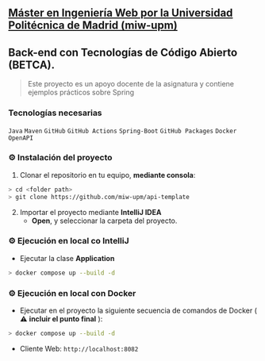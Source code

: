 ## [Máster en Ingeniería Web por la Universidad Politécnica de Madrid (miw-upm)](http://miw.etsisi.upm.es)

## Back-end con Tecnologías de Código Abierto (BETCA).
> Este proyecto es un apoyo docente de la asignatura y contiene ejemplos prácticos sobre Spring

### Tecnologías necesarias
`Java` `Maven` `GitHub` `GitHub Actions` `Spring-Boot` `GitHub Packages` `Docker` `OpenAPI`

### :gear: Instalación del proyecto
1. Clonar el repositorio en tu equipo, **mediante consola**:
```sh
> cd <folder path>
> git clone https://github.com/miw-upm/api-template
```
2. Importar el proyecto mediante **IntelliJ IDEA**  
   * **Open**, y seleccionar la carpeta del proyecto.

### :gear: Ejecución en local co IntelliJ
* Ejecutar la clase **Application**
```sh
> docker compose up --build -d
```
### :gear: Ejecución en local con Docker
* Ejecutar en el proyecto la siguiente secuencia de comandos de Docker ( :warning: **incluir el punto final** ):
```sh
> docker compose up --build -d
```

* Cliente Web: `http://localhost:8082`
